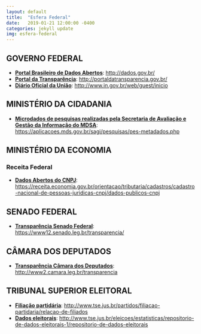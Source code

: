 ```yaml
---
layout: default
title:  "Esfera Federal"
date:   2019-01-21 12:00:00 -0400
categories: jekyll update
img: esfera-federal
---
```


## GOVERNO FEDERAL

-   **[Portal Brasileiro de Dados Abertos](http://dados.gov.br/)**: http://dados.gov.br/
-   **[Portal da Transparência](http://portaldatransparencia.gov.br/)**: http://portaldatransparencia.gov.br/
-   **[Diário Oficial da União](http://www.in.gov.br/web/guest/inicio)**: http://www.in.gov.br/web/guest/inicio

## MINISTÉRIO DA CIDADANIA

 -   **[Microdados de pesquisas realizadas pela  Secretaria de Avaliação e Gestão da Informação do MDSA](https://aplicacoes.mds.gov.br/sagi/pesquisas/pes-metadados.php)**: https://aplicacoes.mds.gov.br/sagi/pesquisas/pes-metadados.php

## MINISTÉRIO DA ECONOMIA
### Receita Federal

 -   **[Dados Abertos do CNPJ](https://receita.economia.gov.br/orientacao/tributaria/cadastros/cadastro-nacional-de-pessoas-juridicas-cnpj/dados-publicos-cnpj)**: https://receita.economia.gov.br/orientacao/tributaria/cadastros/cadastro-nacional-de-pessoas-juridicas-cnpj/dados-publicos-cnpj


## SENADO FEDERAL

-   **[Transparência Senado Federal](https://www12.senado.leg.br/transparencia/)**: https://www12.senado.leg.br/transparencia/

## CÂMARA DOS DEPUTADOS

-   **[Transparência Câmara dos Deputados](http://www2.camara.leg.br/transparencia)**: http://www2.camara.leg.br/transparencia

## TRIBUNAL SUPERIOR ELEITORAL

-   **[Filiação partidária](http://www.tse.jus.br/partidos/filiacao-partidaria/relacao-de-filiados)**: http://www.tse.jus.br/partidos/filiacao-partidaria/relacao-de-filiados
-   **[Dados eleitorais](http://www.tse.jus.br/eleicoes/estatisticas/repositorio-de-dados-eleitorais-1/repositorio-de-dados-eleitorais)**: http://www.tse.jus.br/eleicoes/estatisticas/repositorio-de-dados-eleitorais-1/repositorio-de-dados-eleitorais
